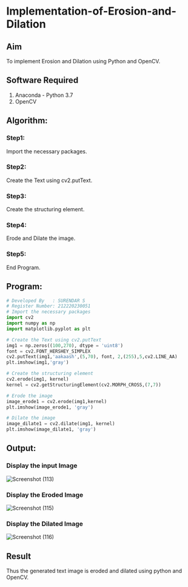 # Implementation-of-Erosion-and-Dilation
## Aim
To implement Erosion and Dilation using Python and OpenCV.
## Software Required
1. Anaconda - Python 3.7
2. OpenCV
## Algorithm:
### Step1:
Import the necessary packages.
### Step2:
Create the Text using cv2.putText.
### Step3:
Create the structuring element.
### Step4:
Erode and Dilate the image.
### Step5:
End Program.
## Program:
``` Python
# Developed By   : SURENDAR S
# Register Number: 212220230051
# Import the necessary packages
import cv2
import numpy as np
import matplotlib.pyplot as plt

# Create the Text using cv2.putText
img1 = np.zeros((100,270), dtype = 'uint8')
font = cv2.FONT_HERSHEY_SIMPLEX
cv2.putText(img1,'aakaash',(5,70), font, 2,(255),5,cv2.LINE_AA)
plt.imshow(img1,'gray')

# Create the structuring element
cv2.erode(img1, kernel)
kernel = cv2.getStructuringElement(cv2.MORPH_CROSS,(7,7))

# Erode the image
image_erode1 = cv2.erode(img1,kernel)
plt.imshow(image_erode1, 'gray')

# Dilate the image
image_dilate1 = cv2.dilate(img1, kernel)
plt.imshow(image_dilate1, 'gray')
```
## Output:
### Display the input Image
![Screenshot (113)](https://user-images.githubusercontent.com/75235759/174993003-4f10e144-71f5-4316-865c-e8fb79ce6f19.png)

### Display the Eroded Image
![Screenshot (115)](https://user-images.githubusercontent.com/75235759/174993495-15009ed4-59c1-4c5d-a2a5-a6b6e7e9ad3c.png)

### Display the Dilated Image
![Screenshot (116)](https://user-images.githubusercontent.com/75235759/174993663-e5c461d2-c54b-44cf-895c-b2ef7297ec15.png)

## Result
Thus the generated text image is eroded and dilated using python and OpenCV.
